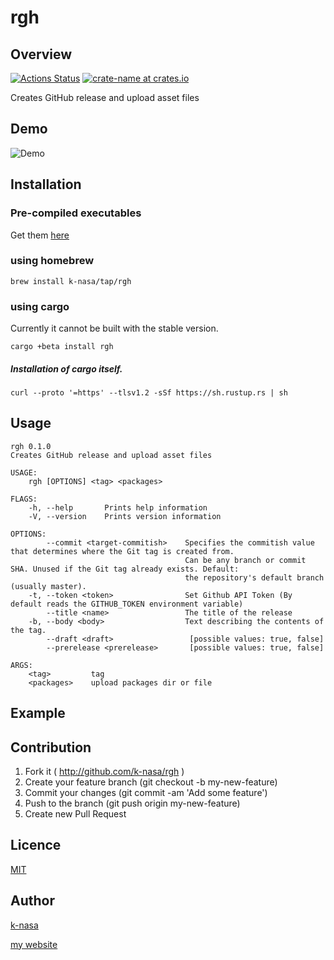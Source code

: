 # rgh

## Overview
[![Actions Status](https://github.com/k-nasa/goku/workflows/CI/badge.svg)](https://github.com/k-nasa/rgh/actions)
[![crate-name at crates.io](https://img.shields.io/crates/v/rgh.svg)](https://crates.io/crates/rgh)

Creates GitHub release and upload asset files

## Demo

![Demo](https://user-images.githubusercontent.com/23740172/68768822-9ab1dd00-0666-11ea-9bc3-469333fde310.gif)

## Installation

### Pre-compiled executables
Get them [here](https://github.com/k-nasa/rgh/releases)

### using homebrew

```
brew install k-nasa/tap/rgh
```

### using cargo
Currently it cannot be built with the stable version.

```
cargo +beta install rgh
```

##### Installation of cargo itself.
```
curl --proto '=https' --tlsv1.2 -sSf https://sh.rustup.rs | sh
```

## Usage

```
rgh 0.1.0
Creates GitHub release and upload asset files

USAGE:
    rgh [OPTIONS] <tag> <packages>

FLAGS:
    -h, --help       Prints help information
    -V, --version    Prints version information

OPTIONS:
        --commit <target-commitish>    Specifies the commitish value that determines where the Git tag is created from.
                                       Can be any branch or commit SHA. Unused if the Git tag already exists. Default:
                                       the repository's default branch (usually master).
    -t, --token <token>                Set Github API Token (By default reads the GITHUB_TOKEN environment variable)
        --title <name>                 The title of the release
    -b, --body <body>                  Text describing the contents of the tag.
        --draft <draft>                 [possible values: true, false]
        --prerelease <prerelease>       [possible values: true, false]

ARGS:
    <tag>         tag
    <packages>    upload packages dir or file
```

## Example

## Contribution

1. Fork it ( http://github.com/k-nasa/rgh )
2. Create your feature branch (git checkout -b my-new-feature)
3. Commit your changes (git commit -am 'Add some feature')
4. Push to the branch (git push origin my-new-feature)
5. Create new Pull Request

## Licence

[MIT](https://github.com/k-nasa/rgh/blob/master/LICENCE)

## Author

[k-nasa](https://github.com/k-nasa)

[my website](https://k-nasa.me)
